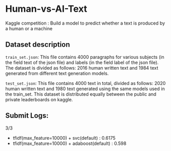 # Human-vs-AI-Text

Kaggle competition : Build a model to predict whether a text is produced by a human or a machine


## Dataset description

`train_set.json`: This file contains 4000 paragraphs for various subjects (in the field text of the json file) and labels (in the field label of the json file). The dataset is divided as follows: 2016 human written text and 1984 text generated from different text generation models.

`test_set.json`: This file contains 4000 text in total, divided as follows: 2020 human written text and 1980 text generated using the same models used in the train_set. This dataset is distributed equally between the public and private leaderboards on kaggle.

## Submit Logs:

3/3
- tfidf(max_feature=10000) + svc(default) : 0.6175  
- tfidf(max_feature=10000) + adaboost(default) : 0.598  